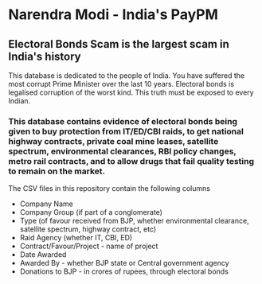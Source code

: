 # Narendra Modi - India's PayPM
## Electoral Bonds Scam is the largest scam in India's history

This database is dedicated to the people of India. You have suffered the most corrupt Prime Minister over the last 10 years. Electoral bonds is legalised corruption of the worst kind. This truth must be exposed to every Indian.

### This database contains evidence of electoral bonds being given to buy protection from IT/ED/CBI raids, to get national highway contracts, private coal mine leases, satellite spectrum, environmental clearances, RBI policy changes, metro rail contracts, and to allow drugs that fail quality testing to remain on the market.

The CSV files in this repository contain the following columns
* Company Name
* Company Group (if part of a conglomerate)
* Type (of favour received from BJP, whether environmental clearance, satellite spectrum, highway contract, etc)
* Raid Agency (whether IT, CBI, ED)
* Contract/Favour/Project - name of project
* Date Awarded
* Awarded By - whether BJP state or Central government agency
* Donations to BJP - in crores of rupees, through electoral bonds